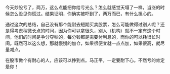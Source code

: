 
今天炒股亏了，两万，这么点能把你给亏光么？怎么就感觉天塌了一样，当涨的时候怎么没见你慌过。结果证明，你确实被吓到了，两万而已，有什么担心的。

通过这次的总结，自己没有那个能耐去短期买卖股票，怎么可能做得过别人呢？还是得考虑稍微长点的时间，因为你可以拿很久，别人（机构）就不一定有这个时间，他们的时间是争分夺秒的，每分钱都是需要付利息的，而你的可以耗很长时间。既然可以这么想，那就慢慢的加仓，如果很便宜就一点点加，如果很高，就尽量减点。

在股市做个有耐心的人，应该可以挣到点。马正平，一定要耐下心。不然亏的肯定是你！